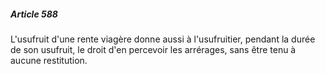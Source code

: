 ##### Article 588

L'usufruit d'une rente viagère donne aussi à l'usufruitier, pendant la durée de son usufruit, le droit d'en percevoir les arrérages, sans être tenu à aucune restitution.

